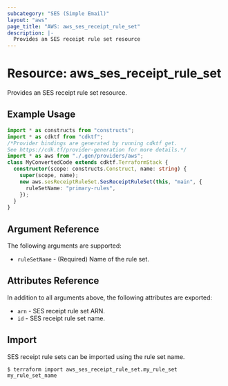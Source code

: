 ```yaml
---
subcategory: "SES (Simple Email)"
layout: "aws"
page_title: "AWS: aws_ses_receipt_rule_set"
description: |-
  Provides an SES receipt rule set resource
---
```


# Resource: aws_ses_receipt_rule_set

Provides an SES receipt rule set resource.

## Example Usage

```typescript
import * as constructs from "constructs";
import * as cdktf from "cdktf";
/*Provider bindings are generated by running cdktf get.
See https://cdk.tf/provider-generation for more details.*/
import * as aws from "./.gen/providers/aws";
class MyConvertedCode extends cdktf.TerraformStack {
  constructor(scope: constructs.Construct, name: string) {
    super(scope, name);
    new aws.sesReceiptRuleSet.SesReceiptRuleSet(this, "main", {
      ruleSetName: "primary-rules",
    });
  }
}

```

## Argument Reference

The following arguments are supported:

* `ruleSetName` - (Required) Name of the rule set.

## Attributes Reference

In addition to all arguments above, the following attributes are exported:

* `arn` - SES receipt rule set ARN.
* `id` - SES receipt rule set name.

## Import

SES receipt rule sets can be imported using the rule set name.

```
$ terraform import aws_ses_receipt_rule_set.my_rule_set my_rule_set_name
```

<!-- cache-key: cdktf-0.17.0-pre.15 input-e5381fee03b45c961477a06d87ceb3106d6c1b56d8e5f01fef28d1e6b895318d -->
